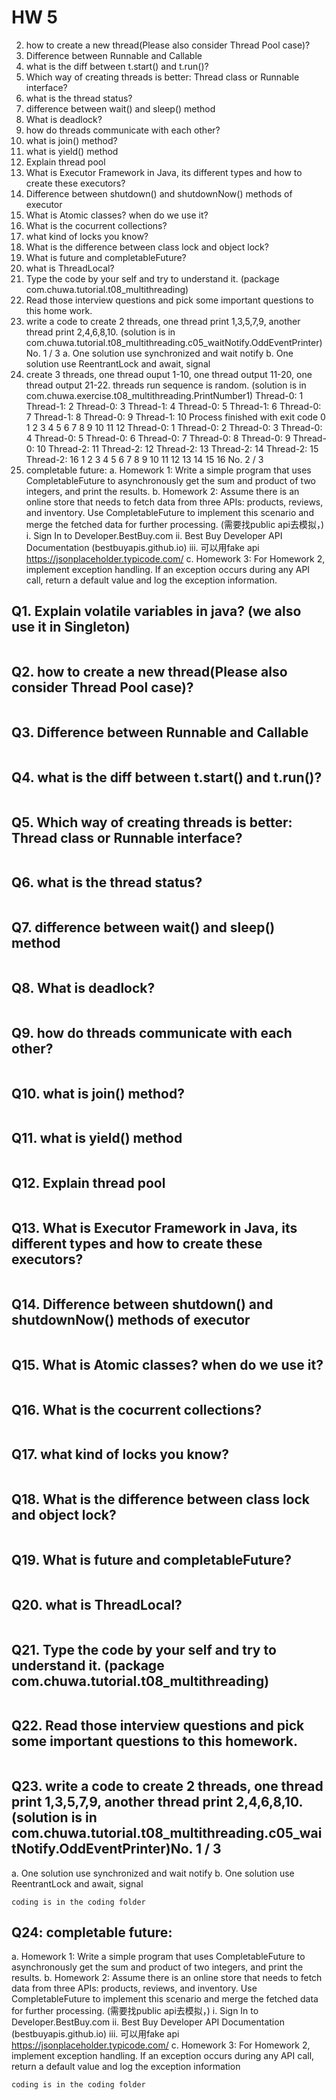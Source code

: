 # HW 5
2.  how to create a new thread(Please also consider Thread Pool case)?
3.  Difference between Runnable and Callable
4.  what is the diff between t.start() and t.run()?
5.  Which way of creating threads is better: Thread class or Runnable interface?
6.  what is the thread status?
7. difference between wait() and sleep() method
8.  What is deadlock?
9.  how do threads communicate with each other?
10. what is join() method?
11. what is yield() method
12. Explain thread pool
13. What is Executor Framework in Java, its different types and how to create these
    executors?
14. Difference between shutdown() and shutdownNow() methods of executor
15. What is Atomic classes? when do we use it?
16. What is the cocurrent collections?
17.  what kind of locks you know?
18. What is the difference between class lock and object lock?
19. What is future and completableFuture?
20. what is ThreadLocal?
21. Type the code by your self and try to understand it. (package
    com.chuwa.tutorial.t08_multithreading)
22. Read those interview questions and pick some important questions to this home
    work.
23. write a code to create 2 threads, one thread print 1,3,5,7,9, another thread print
    2,4,6,8,10. (solution is in
    com.chuwa.tutorial.t08_multithreading.c05_waitNotify.OddEventPrinter)
    No. 1 / 3
    a. One solution use synchronized and wait notify
    b. One solution use ReentrantLock and await, signal
24. create 3 threads, one thread ouput 1-10, one thread output 11-20, one thread
    output 21-22. threads run sequence is random. (solution is in
    com.chuwa.exercise.t08_multithreading.PrintNumber1)
    Thread-0: 1
    Thread-1: 2
    Thread-0: 3
    Thread-1: 4
    Thread-0: 5
    Thread-1: 6
    Thread-0: 7
    Thread-1: 8
    Thread-0: 9
    Thread-1: 10
    Process finished with exit code 0
    1
    2
    3
    4
    5
    6
    7
    8
    9
    10
    11
    12
    Thread-0: 1
    Thread-0: 2
    Thread-0: 3
    Thread-0: 4
    Thread-0: 5
    Thread-0: 6
    Thread-0: 7
    Thread-0: 8
    Thread-0: 9
    Thread-0: 10
    Thread-2: 11
    Thread-2: 12
    Thread-2: 13
    Thread-2: 14
    Thread-2: 15
    Thread-2: 16
    1
    2
    3
    4
    5
    6
    7
    8
    9
    10
    11
    12
    13
    14
    15
    16
    No. 2 / 3
25. completable future:
    a. Homework 1: Write a simple program that uses CompletableFuture to
    asynchronously get the sum and product of two integers, and print the
    results.
    b. Homework 2: Assume there is an online store that needs to fetch data
    from three APIs: products, reviews, and inventory. Use
    CompletableFuture to implement this scenario and merge the fetched
    data for further processing. (需要找public api去模拟，)
    i.  Sign In to Developer.BestBuy.com
    ii. Best Buy Developer API Documentation
    (bestbuyapis.github.io)
    iii.  可以用fake api https://jsonplaceholder.typicode.com/
    c.  Homework 3: For Homework 2, implement exception handling. If an
    exception occurs during any API call, return a default value and log the
    exception information.

## Q1.  Explain volatile variables in java? (we also use it in Singleton)
```

```

## Q2.  how to create a new thread(Please also consider Thread Pool case)?
```
```

## Q3.  Difference between Runnable and Callable
```
```

## Q4.  what is the diff between t.start() and t.run()?
```
```

## Q5.  Which way of creating threads is better: Thread class or Runnable interface?
```
```

## Q6.  what is the thread status?
```

```

## Q7. difference between wait() and sleep() method
```
```

## Q8.  What is deadlock?
```

```

## Q9.  how do threads communicate with each other?
```
```

## Q10. what is join() method?
```
```

## Q11. what is yield() method
```
```

## Q12. Explain thread pool
```
```

## Q13. What is Executor Framework in Java, its different types and how to create these executors?
```

```

## Q14. Difference between shutdown() and shutdownNow() methods of executor
```
```

## Q15. What is Atomic classes? when do we use it?
```

```

## Q16. What is the cocurrent collections?
```
```

## Q17.  what kind of locks you know?
```
```

## Q18. What is the difference between class lock and object lock?
```

```

## Q19. What is future and completableFuture?
```
```

## Q20. what is ThreadLocal?
```
```

## Q21. Type the code by your self and try to understand it. (package com.chuwa.tutorial.t08_multithreading)
```

```

## Q22. Read those interview questions and pick some important questions to this homework.
```
```

## Q23. write a code to create 2 threads, one thread print 1,3,5,7,9, another thread print 2,4,6,8,10. (solution is in com.chuwa.tutorial.t08_multithreading.c05_waitNotify.OddEventPrinter)No. 1 / 3
a. One solution use synchronized and wait notify
b. One solution use ReentrantLock and await, signal
```
coding is in the coding folder
```

## Q24: completable future:
a. Homework 1: Write a simple program that uses CompletableFuture to
asynchronously get the sum and product of two integers, and print the
results.
b. Homework 2: Assume there is an online store that needs to fetch data
from three APIs: products, reviews, and inventory. Use
CompletableFuture to implement this scenario and merge the fetched
data for further processing. (需要找public api去模拟，)
i.  Sign In to Developer.BestBuy.com
ii. Best Buy Developer API Documentation
(bestbuyapis.github.io)
iii.  可以用fake api https://jsonplaceholder.typicode.com/
c.  Homework 3: For Homework 2, implement exception handling. If an
exception occurs during any API call, return a default value and log the
exception information
```
coding is in the coding folder
```